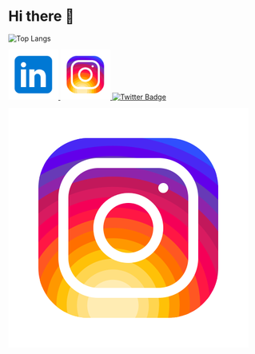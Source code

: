 # Hi there 👋

<!--
**dbhat6/dbhat6** is a ✨ _special_ ✨ repository because its `README.md` (this file) appears on your GitHub profile.

Here are some ideas to get you started:

- 🔭 I’m currently working on ...
- 🌱 I’m currently learning ...
- 👯 I’m looking to collaborate on ...
- 🤔 I’m looking for help with ...
- 💬 Ask me about ...
- 📫 How to reach me: ...
- 😄 Pronouns: ...
- ⚡ Fun fact: ...
-->

![Top Langs](https://github-readme-stats.vercel.app/api/top-langs/?username=dbhat6&layout=compact&theme=tokyonight)

<!-- ![Instagram](https://github.com/dbhat6/dbhat6/assets/36035953/c7cd1976-4d67-432b-be87-447cae0df3df) -->

<!-- <svg xmlns="http://www.w3.org/2000/svg" x="0px" y="0px" width="100" height="100" viewBox="0 0 50 50"> -->
<!-- <path d="M 16 3 C 8.8324839 3 3 8.8324839 3 16 L 3 34 C 3 41.167516 8.8324839 47 16 47 L 34 47 C 41.167516 47 47 41.167516 47 34 L 47 16 C 47 8.8324839 41.167516 3 34 3 L 16 3 z M 16 5 L 34 5 C 40.086484 5 45 9.9135161 45 16 L 45 34 C 45 40.086484 40.086484 45 34 45 L 16 45 C 9.9135161 45 5 40.086484 5 34 L 5 16 C 5 9.9135161 9.9135161 5 16 5 z M 37 11 A 2 2 0 0 0 35 13 A 2 2 0 0 0 37 15 A 2 2 0 0 0 39 13 A 2 2 0 0 0 37 11 z M 25 14 C 18.936712 14 14 18.936712 14 25 C 14 31.063288 18.936712 36 25 36 C 31.063288 36 36 31.063288 36 25 C 36 18.936712 31.063288 14 25 14 z M 25 16 C 29.982407 16 34 20.017593 34 25 C 34 29.982407 29.982407 34 25 34 C 20.017593 34 16 29.982407 16 25 C 16 20.017593 20.017593 16 25 16 z"></path></svg> -->

<div id="badges">
  <a href="https://www.linkedin.com/in/dbhat6">
    <img src="assets/icons8-linkedin-240.png" alt="LinkedIn Badge" width="100"/>
  </a>
  <a href="https://www.instagram.com/deepak._.bhat">
    <img src="assets/icons8-instagram-480.png" alt="Instagram Badge" width="100"/>
  </a>
  <a href="your-twitter-URL">
    <img src="https://img.shields.io/badge/Twitter-blue?style=for-the-badge&logo=twitter&logoColor=white" alt="Twitter Badge"/>
  </a>
</div>

[![Alt text](assets/icons8-instagram-480.png)](https://www.google.com)
